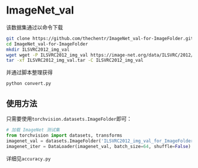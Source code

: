 # ImageNet_val

该数据集通过以命令下载

```bash
git clone https://github.com/thechentr/ImageNet_val-for-ImageFolder.git
cd ImageNet_val-for-ImageFolder
mkdir ILSVRC2012_img_val
wget wget -P ILSVRC2012_img_val https://image-net.org/data/ILSVRC/2012/ILSVRC2012_img_val.tar --no-check-certificate
tar -xf ILSVRC2012_img_val.tar -C ILSVRC2012_img_val
```

并通过脚本整理获得

```bash
python convert.py
```



## 使用方法

只需要使用`torchvision.datasets.ImageFolder`即可：

```python
# 加载 ImageNet 测试集
from torchvision import datasets, transforms
imagenet_val = datasets.ImageFolder('ILSVRC2012_img_val_for_ImageFolder', transform=transform)
imagenet_iter = DataLoader(imagenet_val, batch_size=64, shuffle=False)
```

详细见`accuracy.py`

